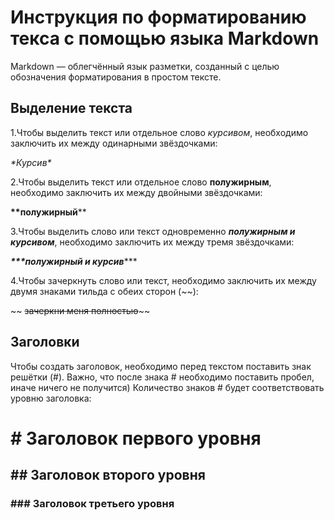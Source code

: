 # Инструкция по форматированию текса с помощью языка Markdown

Markdown — облегчённый язык разметки, созданный с целью обозначения форматирования в простом тексте.

## Выделение текста
1.Чтобы выделить текст или отдельное слово *курсивом*, необходимо заключить их между одинарными звёздочками:

*\*Курсив\** 

2.Чтобы выделить текст или отдельное слово **полужирным**, необходимо заключить их между двойными звёздочками:

**\*\*полужирный**\**

3.Чтобы выделить слово или текст одновременно ***полужирным и курсивом***, необходимо заключить их между тремя звёздочками:

***\*\*\*полужирный и курсив***\***

4.Чтобы зачеркнуть слово или текст, необходимо заключить их между двумя знаками тильда с обеих сторон (~~):

~~ ~~зачеркни меня полностью~~\~~

## Заголовки

Чтобы создать заголовок, необходимо перед текстом поставить знак решётки (#). Важно, что после знака # необходимо поставить пробел, иначе ничего не получится) Количество знаков # будет соответствовать уровню заголовка:
# \# Заголовок первого уровня
## \#\# Заголовок второго уровня
### \#\#\# Заголовок третьего уровня


